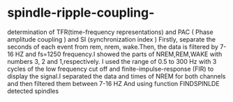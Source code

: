 # spindle-ripple-coupling-
determination of TFR(time-frequency representations) and PAC ( Phase amplitude coupling ) and SI (synchronization index  )
Firstly,  separate the seconds of each event from rem, nrem, wake.Then, the data is filtered by 7-16 HZ and fs=1250 frequency.I showed the parts of NREM,REM,WAKE with numbers 3, 2 and 1,respectively.
I used the range of 0.5 to 300 Hz with 3 cycles of the low frequency cut off and finite-impulse-response (FIR)  to display the signal.I separated the data and times of NREM for both channels and then filtered them between 7-16 HZ And using function FINDSPINLDE detected spindles
